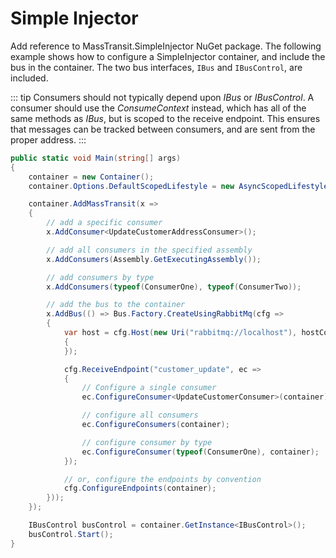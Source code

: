 # Simple Injector

Add reference to MassTransit.SimpleInjector NuGet package. The following example shows how to configure a  SimpleInjector container, and include the bus in the
container. The two bus interfaces, `IBus` and `IBusControl`, are included.

::: tip
Consumers should not typically depend upon <i>IBus</i> or <i>IBusControl</i>. A consumer should use the <i>ConsumeContext</i>
instead, which has all of the same methods as <i>IBus</i>, but is scoped to the receive endpoint. This ensures that
messages can be tracked between consumers, and are sent from the proper address.
:::

```csharp
public static void Main(string[] args)
{
    container = new Container();
    container.Options.DefaultScopedLifestyle = new AsyncScopedLifestyle();

    container.AddMassTransit(x =>
    {
        // add a specific consumer
        x.AddConsumer<UpdateCustomerAddressConsumer>();

        // add all consumers in the specified assembly
        x.AddConsumers(Assembly.GetExecutingAssembly());

        // add consumers by type
        x.AddConsumers(typeof(ConsumerOne), typeof(ConsumerTwo));

        // add the bus to the container
        x.AddBus(() => Bus.Factory.CreateUsingRabbitMq(cfg =>
        {
            var host = cfg.Host(new Uri("rabbitmq://localhost"), hostConfigurator =>
            {
            });

            cfg.ReceiveEndpoint("customer_update", ec =>
            {
                // Configure a single consumer
                ec.ConfigureConsumer<UpdateCustomerConsumer>(container);

                // configure all consumers
                ec.ConfigureConsumers(container);

                // configure consumer by type
                ec.ConfigureConsumer(typeof(ConsumerOne), container);
            });

            // or, configure the endpoints by convention
            cfg.ConfigureEndpoints(container);
        }));
    });

    IBusControl busControl = container.GetInstance<IBusControl>();
    busControl.Start();
}
```
